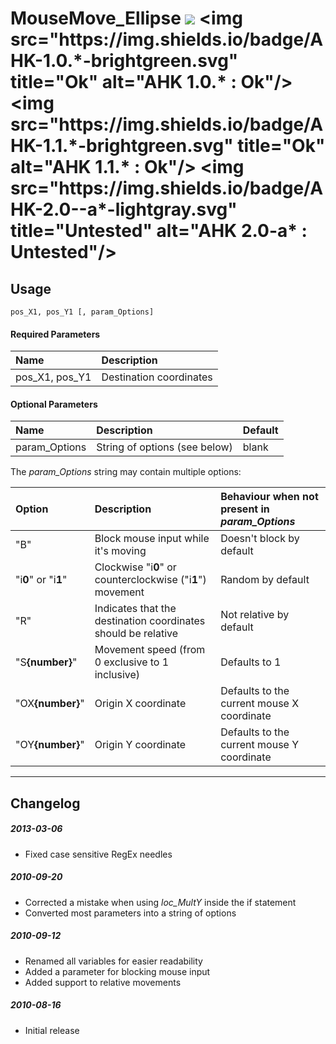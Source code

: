 # MouseMove_Ellipse [![](https://img.shields.io/badge/License-AGPL_v3-blue.svg)](https://tldrlegal.com/license/gnu-affero-general-public-license-v3-(agpl-3.0)) <img src="https://img.shields.io/badge/AHK-1.0.*-brightgreen.svg" title="Ok" alt="AHK 1.0.* : Ok"/> <img src="https://img.shields.io/badge/AHK-1.1.*-brightgreen.svg" title="Ok" alt="AHK 1.1.* : Ok"/> <img src="https://img.shields.io/badge/AHK-2.0--a*-lightgray.svg" title="Untested" alt="AHK 2.0-a* : Untested"/>

## Usage
```pos_X1, pos_Y1 [, param_Options]```

#### Required Parameters
| Name | Description |
| :--- | :--- |
| pos_X1, pos_Y1 | Destination coordinates |

#### Optional Parameters
| Name | Description | Default |
| :--- | :--- | :--- |
| param_Options | String of options (see below) | blank |

The *param_Options* string may contain multiple options:

| Option | Description | Behaviour when not present in *param_Options* |
| :--- | :--- | :--- |
| "B" | Block mouse input while it's moving | Doesn't block by default |
| "i<b>0</b>" or "i<b>1</b>" | Clockwise "i<b>0</b>" or counterclockwise ("i<b>1</b>") movement | Random by default |
| "R" | Indicates that the destination coordinates should be relative | Not relative by default |
| "S<b>{number}</b>" | Movement speed (from 0 exclusive to 1 inclusive) | Defaults to 1 |
| "OX<b>{number}</b>" | Origin X coordinate | Defaults to the current mouse X coordinate |
| "OY<b>{number}</b>" | Origin Y coordinate | Defaults to the current mouse Y coordinate |

-----------------------

## Changelog

##### 2013-03-06
* Fixed case sensitive RegEx needles

##### 2010-09-20
* Corrected a mistake when using *loc_MultY* inside the if statement
* Converted most parameters into a string of options

##### 2010-09-12
* Renamed all variables for easier readability
* Added a parameter for blocking mouse input
* Added support to relative movements

##### 2010-08-16
* Initial release

